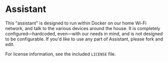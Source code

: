 # Assistant

This "assistant" is designed to run within Docker on our home Wi-Fi network, and talk to the various devices around the house. It is completely configured—hardcoded, even—with our needs in mind, and is not designed to be configurable. If you'd like to use any part of Assistant, please fork and edit.

For license information, see the included `LICENSE` file.
